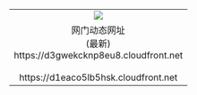﻿<table>
  <tr></tr>
  <tr><td colspan=2 align=center><img src="https://d3gwekcknp8eu8.cloudfront.net/Up/oGate.jpg" /></td></tr>
  <tr><td colspan=2 align=center>网门动态网址<br/>(最新)
<br>https://d3gwekcknp8eu8.cloudfront.net
<br/>
<br>https://d1eaco5lb5hsk.cloudfront.net
    </td>
  </tr>
</table>
